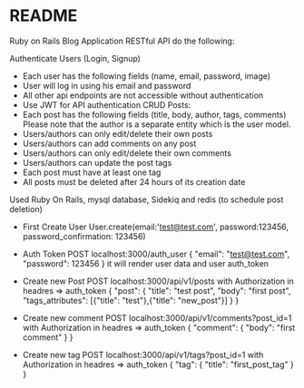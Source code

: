 # README

Ruby on Rails Blog Application RESTful API do the following:

Authenticate Users (Login, Signup)
- Each user has the following fields (name, email, password, image)
- User will log in using his email and password
- All other api endpoints are not accessible without authentication
- Use JWT for API authentication
CRUD Posts:
- Each post has the following fields (title, body, author, tags, comments) ​Please
note that the author is a separate entity which is the user model.
- Users/authors can only edit/delete their own posts
- Users/authors can add comments on any post
- Users/authors can only edit/delete their own comments
- Users/authors can update the post tags
- Each post must have at least one tag
- All posts must be deleted after 24 hours of its creation date

Used Ruby On Rails, mysql database, Sidekiq and redis (to schedule post deletion)

- First Create User
User.create(email:'test@test.com', password:123456, password_confirmation: 123456)

- Auth Token
POST localhost:3000/auth_user
{
	"email": "test@test.com",
	"password": 123456
}
it will render user data and user auth_token

- Create new Post
POST localhost:3000/api/v1/posts
with Authorization in headres => auth_token
{
	"post": {
		"title": "test post",
		"body": "first post",
		"tags_attributes": [{"title": "test"},{"title": "new_post"}]
	}
}

- Create new comment
POST localhost:3000/api/v1/comments?post_id=1
with Authorization in headres => auth_token
{
	"comment": {
		"body": "first comment"
	}
}

- Create new tag
POST localhost:3000/api/v1/tags?post_id=1
with Authorization in headres => auth_token
{
	"tag": {
		"title": "first_post_tag"
	}
}
